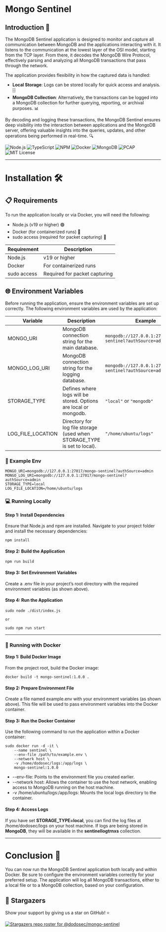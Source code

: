 # Mongo Sentinel

## Introduction 🚀

The MongoDB Sentinel application is designed to monitor and capture all communication between MongoDB and the applications interacting with it. It listens to the communication at the lowest layer of the OSI model, starting from the TCP layer. From there, it decodes the MongoDB Wire Protocol, effectively parsing and analyzing all MongoDB transactions that pass through the network.

The application provides flexibility in how the captured data is handled:

* **Local Storage**: Logs can be stored locally for quick access and analysis. 🗄️
* **MongoDB Collection**: Alternatively, the transactions can be logged into a MongoDB collection for further querying, reporting, or archival purposes. 📊

By decoding and logging these transactions, the MongoDB Sentinel ensures deep visibility into the interaction between applications and the MongoDB server, offering valuable insights into the queries, updates, and other operations being performed in real-time. 🔍

![Node.js](https://img.shields.io/badge/Node.js-339933?style=for-the-badge&logo=nodedotjs&logoColor=white) ![TypeScript](https://img.shields.io/badge/TypeScript-007ACC?style=for-the-badge&logo=typescript&logoColor=white) ![NPM](https://img.shields.io/badge/NPM-CB3837?style=for-the-badge&logo=npm&logoColor=white) ![Docker](https://img.shields.io/badge/Docker-2496ED?style=for-the-badge&logo=docker&logoColor=white) ![MongoDB](https://img.shields.io/badge/MongoDB-47A248?style=for-the-badge&logo=mongodb&logoColor=white) ![PCAP](https://img.shields.io/badge/PCAP-007ACC?style=for-the-badge&logo=wireshark&logoColor=white) ![MIT License](https://img.shields.io/badge/License-MIT-yellow.svg)

---

# Installation 🛠️

## 📋 Requirements
To run the application locally or via Docker, you will need the following:

* Node.js (v19 or higher) 🟢
* Docker (for containerized runs) 🐳
* sudo access (required for packet capturing) 🔐

| Requirement         | Description                                                                                       |
|---------------------|---------------------------------------------------------------------------------------------------|
| Node.js             | v19 or higher                                                                                     |
| Docker              | For containerized runs                                                                            |
| sudo access         | Required for packet capturing                                                                     |

## 🌐 Environment Variables

Before running the application, ensure the environment variables are set up correctly. The following environment variables are used by the application:

| Variable            | Description                                                                                       | Example                                                                                       |
|---------------------|---------------------------------------------------------------------------------------------------|-----------------------------------------------------------------------------------------------|
| MONGO_URI           | MongoDB connection string for the main database.                                                  | `mongodb://127.0.0.1:27017/mongo-sentinel?authSource=admin`                                   |
| MONGO_LOG_URI       | MongoDB connection string for the logging database.                                               | `mongodb://127.0.0.1:27017/mongo-sentinel?authSource=admin`                                   |
| STORAGE_TYPE        | Defines where logs will be stored. Options are local or mongodb.                                  | `"local"` or `"mongodb"`                                                                      |
| LOG_FILE_LOCATION   | Directory for log file storage (used when STORAGE_TYPE is set to local).                          | `"/home/ubuntu/logs"`                                                                         |

### 📝 Example Env
```
MONGO_URI=mongodb://127.0.0.1:27017/mongo-sentinel?authSource=admin
MONGO_LOG_URI=mongodb://127.0.0.1:27017/mongo-sentinel?authSource=admin
STORAGE_TYPE=local
LOG_FILE_LOCATION=/home/ubuntu/logs
```

### 💻 Running Locally

#### Step 1: Install Dependencies

Ensure that Node.js and npm are installed. Navigate to your project folder and install the necessary dependencies:

```
npm install
```

#### Step 2: Build the Application

```
npm run build
```

#### Step 3: Set Environment Variables

Create a .env file in your project’s root directory with the required environment variables (as shown above).

#### Step 4: Run the Application

```
sudo node ./dist/index.js

or

sudo npm run start
```

---

### 🐳 Running with Docker

#### Step 1: Build Docker Image

From the project root, build the Docker image:
```
docker build -t mongo-sentinel:1.0.0 .
```

#### Step 2: Prepare Environment File

Create a file named example.env with your environment variables (as shown above). This file will be used to pass environment variables into the Docker container.

#### Step 3: Run the Docker Container
Use the following command to run the application within a Docker container:
```
sudo docker run -d -it \
    --name sentinel \
    --env-file /path/to/example.env \
    --network host \
    -v /home/dodosec/logs:/app/logs \
    mongo-sentinel:1.0.0
```

* --env-file: Points to the environment file you created earlier.
* --network host: Allows the container to use the host network, enabling access to MongoDB running on the host machine.
* -v /home/ubuntu/logs:/app/logs: Mounts the local logs directory to the container.

#### Step 4: Access Logs

If you have set **STORAGE_TYPE=local**, you can find the log files at /home/dodosec/logs on your host machine. If logs are being stored in **MongoDB**, they will be available in the **sentinellogtrnxs** collection.

---

# Conclusion 🎉

You can now run the MongoDB Sentinel application both locally and within Docker. Be sure to configure the environment variables correctly for your preferred setup. The application will log all MongoDB transactions, either to a local file or to a MongoDB collection, based on your configuration.

## 🌟 Stargazers

Show your support by giving us a star on GitHub! ⭐

[![Stargazers repo roster for @dodosec/mongo-sentinel](https://reporoster.com/stars/dodosec/mongo-sentinel)](https://github.com/DogukanGezer/mongo-sentinel/stargazers)
